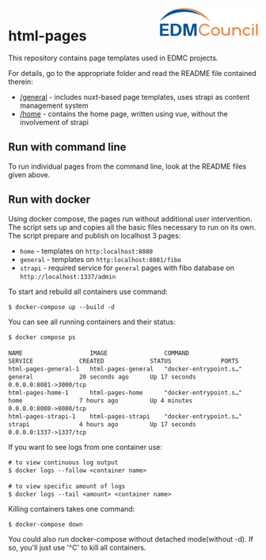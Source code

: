<img src="https://github.com/edmcouncil/html-pages/raw/develop/general/assets/img/EDM-council-RGB_200w.png" width="200" align="right"/>

# html-pages

This repository contains page templates used in EDMC projects. 

For details, go to the appropriate folder and read the README file contained therein:

- [/general](./general/README.md) - includes nuxt-based page templates, uses strapi as content management system
- [/home](./home/README.md) - contains the home page, written using vue, without the involvement of strapi

## Run with command line

To run individual pages from the command line, look at the README files given above.

## Run with docker

Using docker compose, the pages run without additional user intervention. The script sets up and copies all the basic files necessary to run on its own.
The script prepare and publish on localhost 3 pages: 
- `home` - templates on `http:localhost:8080`
- `general` - templates on `http:localhost:8081/fibo`
- `strapi` - required service for `general` pages with fibo database on `http://localhost:1337/admin`

To start and rebuild all containers use command:

```
$ docker-compose up --build -d
```

You can see all running containers and their status:

```
$ docker compose ps

NAME                   IMAGE                COMMAND                  SERVICE             CREATED             STATUS              PORTS
html-pages-general-1   html-pages-general   "docker-entrypoint.s…"   general             20 seconds ago      Up 17 seconds       0.0.0.0:8081->3000/tcp
html-pages-home-1      html-pages-home      "docker-entrypoint.s…"   home                7 hours ago         Up 4 minutes        0.0.0.0:8080->8080/tcp
html-pages-strapi-1    html-pages-strapi    "docker-entrypoint.s…"   strapi              4 hours ago         Up 17 seconds       0.0.0.0:1337->1337/tcp
```

If you want to see logs from one container use:

```
# to view continuous log output
$ docker logs --follow <container name>

# to view specific amount of logs
$ docker logs --tail <amount> <container name>
```

Killing containers takes one command: 

```
$ docker-compose down
```
You could also run docker-compose without detached mode(without -d). If so, you'll just use '^C' to kill all containers.
